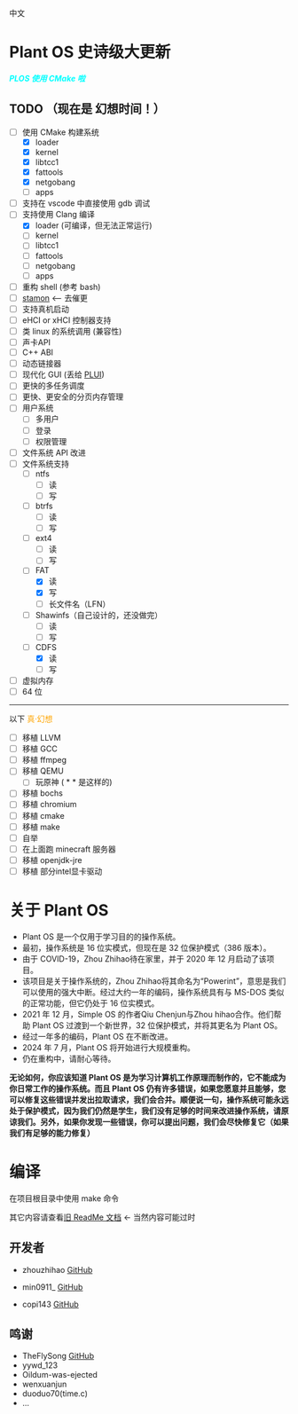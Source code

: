 
中文

# Plant OS 史诗级大更新

<span style="color:cyan">***PLOS 使用 CMake 啦***</span>

## TODO （现在是 幻想时间！）

- [ ] 使用 CMake 构建系统
  - [x] loader
  - [x] kernel
  - [x] libtcc1
  - [x] fattools
  - [x] netgobang
  - [ ] apps
- [ ] 支持在 vscode 中直接使用 gdb 调试
- [ ] 支持使用 Clang 编译
  - [x] loader (可编译，但无法正常运行)
  - [ ] kernel
  - [ ] libtcc1
  - [ ] fattools
  - [ ] netgobang
  - [ ] apps
- [ ] 重构 shell (参考 bash)
- [ ] [stamon](https://github.com/CLimber-Rong/stamon) <-- 去催更
- [ ] 支持真机启动
- [ ] eHCI or xHCI 控制器支持
- [ ] 类 linux 的系统调用 (兼容性)
- [ ] 声卡API
- [ ] C++ ABI
- [ ] 动态链接器
- [ ] 现代化 GUI (丢给 [PLUI](https://github.com/plos-clan/plui))
- [ ] 更快的多任务调度
- [ ] 更快、更安全的分页内存管理
- [ ] 用户系统
  - [ ] 多用户
  - [ ] 登录
  - [ ] 权限管理
- [ ] 文件系统 API 改进
- [ ] 文件系统支持
  - [ ] ntfs
    - [ ] 读
    - [ ] 写
  - [ ] btrfs
    - [ ] 读
    - [ ] 写
  - [ ] ext4
    - [ ] 读
    - [ ] 写
  - [ ] FAT
    - [x] 读
    - [x] 写
    - [ ] 长文件名（LFN）
  - [ ] Shawinfs（自己设计的，还没做完）
    - [ ] 读
    - [ ] 写
  - [ ] CDFS
    - [x] 读
    - [ ] 写
- [ ] 虚拟内存
- [ ] 64 位

---
以下 <span style="color:orange">真·幻想</span>

- [ ] 移植 LLVM
- [ ] 移植 GCC
- [ ] 移植 ffmpeg
- [ ] 移植 QEMU
  - [ ] 玩原神 ( \* \* 是这样的)
- [ ] 移植 bochs
- [ ] 移植 chromium
- [ ] 移植 cmake
- [ ] 移植 make
- [ ] 自举
- [ ] 在上面跑 minecraft 服务器
- [ ] 移植 openjdk-jre
- [ ] 移植 部分intel显卡驱动

# 关于 Plant OS

- Plant OS 是一个仅用于学习目的的操作系统。
- 最初，操作系统是 16 位实模式，但现在是 32 位保护模式（386 版本）。
- 由于 COVID-19，Zhou Zhihao待在家里，并于 2020 年 12 月启动了该项目。
- 该项目是关于操作系统的，Zhou Zhihao将其命名为“Powerint”，意思是我们可以使用的强大中断。经过大约一年的编码，操作系统具有与 MS-DOS 类似的正常功能，但它仍处于 16 位实模式。
- 2021 年 12 月，Simple OS 的作者Qiu Chenjun与Zhou hihao合作。他们帮助 Plant OS 过渡到一个新世界，32 位保护模式，并将其更名为 Plant OS。
- 经过一年多的编码，Plant OS 在不断改进。
- 2024 年 7 月，Plant OS 将开始进行大规模重构。
- 仍在重构中，请耐心等待。

**无论如何，你应该知道 Plant OS 是为学习计算机工作原理而制作的，它不能成为你日常工作的操作系统。而且 Plant OS 仍有许多错误，如果您愿意并且能够，您可以修复这些错误并发出拉取请求，我们会合并。顺便说一句，操作系统可能永远处于保护模式，因为我们仍然是学生，我们没有足够的时间来改进操作系统，请原谅我们。另外，如果你发现一些错误，你可以提出问题，我们会尽快修复它（如果我们有足够的能力修复）**

# 编译

在项目根目录中使用 make 命令

其它内容请查看[旧 ReadMe 文档](doc/old-readme/README_zh-cn.md) <- 当然内容可能过时

## 开发者

- zhouzhihao [GitHub](https://github.com/ZhouZhihaos)

- min0911_ [GitHub](https://github.com/min0911Y)

- copi143 [GitHub](https://github.com/copi143)

## 鸣谢

- TheFlySong [GitHub](https://github.com/TheFlySong)
- yywd_123
- Oildum-was-ejected
- wenxuanjun
- duoduo70(time.c)
- ...
